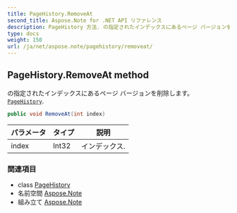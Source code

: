 ```yaml
---
title: PageHistory.RemoveAt
second_title: Aspose.Note for .NET API リファレンス
description: PageHistory 方法. の指定されたインデックスにあるページ バージョンを削除しますPageHistory.
type: docs
weight: 150
url: /ja/net/aspose.note/pagehistory/removeat/
---
```

## PageHistory.RemoveAt method

の指定されたインデックスにあるページ バージョンを削除します。[`PageHistory`](../).

```csharp
public void RemoveAt(int index)
```

| パラメータ | タイプ | 説明 |
| --- | --- | --- |
| index | Int32 | インデックス. |

### 関連項目

* class [PageHistory](../)
* 名前空間 [Aspose.Note](../../pagehistory/)
* 組み立て [Aspose.Note](../../../)


